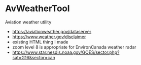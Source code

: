 # AvWeatherTool
Aviation weather utility


- https://aviationweather.gov/dataserver
- https://www.weather.gov/disclaimer
- existing HTML thing I made
- zoom level 8 is appropriate for EnvironCanada weather radar
- https://www.star.nesdis.noaa.gov/GOES/sector.php?sat=G16&sector=can
